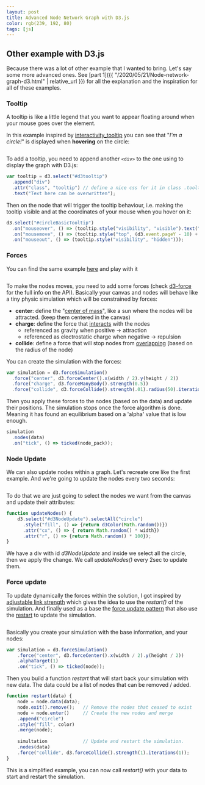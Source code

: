 ```yaml
---
layout: post
title: Advanced Node Network Graph with D3.js
color: rgb(239, 192, 80)
tags: [js]
---
```


## Other example with D3.js

Because there was a lot of other example that I wanted to bring.
Let's say some more advanced ones.
See [part 1]({{ "/2020/05/21/Node-network-graph-d3.html" | relative_url }}) 
for all the explanation and the inspiration for all of these examples.

<script>
 color = "{{ page.color }}"
</script>

### Tooltip

A tooltip is like a little legend that you want to appear floating around 
when your mouse goes over the element.

In this example inspired by [interactivity_tooltip](https://www.d3-graph-gallery.com/graph/interactivity_tooltip.html)
you can see that "_I'm a circle!_" is displayed when **hovering** on the circle:
 

<div id="d3tooltip" class="center"></div>

To add a tooltip, you need to append another `<div>` to the one using to display the graph
with D3.js:

```js
var tooltip = d3.select("#d3tooltip")
  .append("div")
  .attr("class", "tooltip") // define a nice css for it in class .tooltip
  .text("Text here can be overwritten");
```
  
Then on the node that will trigger the tooltip behaviour,
i.e. making the tooltip visible and at the coordinates of your mouse when you hover on it:

```js
d3.select("#circleBasicTooltip")
  .on("mouseover", () => (tooltip.style("visibility", "visible").text("I'm a circle!")))
  .on("mousemove", () => (tooltip.style("top", (d3.event.pageY - 10) + "px").style("left", (d3.event.pageX + 10) + "px")))
  .on("mouseout", () => (tooltip.style("visibility", "hidden")));
```

### Forces

You can find the same example [here](https://www.d3-graph-gallery.com/graph/circularpacking_basic.html) and play with it

<div id="d3gravity" class="center"></div>

To make the nodes moves, you need to add some forces (check [d3-force](https://github.com/d3/d3-force) for the full info on the API).
Basically your canvas and nodes will behave like a tiny physic simulation which will be constrained by forces:

- **center**: define the "[center of mass](https://github.com/d3/d3-force#centering)", like a sun where the nodes will be attracted. (keep them centered in the canvas)
- **charge**: define the force that [interacts](https://github.com/d3/d3-force#many-body) with the nodes
  - referenced as gravity when positive -> attraction
  - referenced as electrostatic charge when negative -> repulsion
- **collide**: define a force that will stop nodes from [overlapping](https://github.com/d3/d3-force#collision) (based on the radius of the node) 


You can create the simulation with the forces:
```js
var simulation = d3.forceSimulation()
  .force("center", d3.forceCenter().x(width / 2).y(height / 2))
  .force("charge", d3.forceManyBody().strength(0.5))
  .force("collide", d3.forceCollide().strength(.01).radius(50).iterations(1));
```

Then you apply these forces to the nodes (based on the data) and update their positions.
The simulation stops once the force algorithm is done. Meaning it has found an equilibrium based on a 'alpha' value that is low enough.

```js
simulation
  .nodes(data)
  .on("tick", () => ticked(node_pack));
```

### Node Update

We can also update nodes within a graph. Let's recreate one like the first example.
And we're going to update the nodes every two seconds:

<div id="d3NodeUpdate" class="center"></div>

To do that we are just going to select the nodes we want from the canvas and 
update their attributes:

```js
function updateNodes() {
    d3.select("#d3NodeUpdate").selectAll("circle")
      .style("fill", () => {return d3Color(Math.random())})
      .attr("cx", () => { return Math.random() * width})
      .attr("r", () => {return Math.random() * 100});
}
```

We have a div with id _d3NodeUpdate_ and inside we select all the circle,
then we apply the change. We call _updateNodes()_ every 2sec to update them.

### Force update

To update dynamically the forces within the solution, I got inspired by [adjustable link strength](https://bl.ocks.org/mbostock/aba1a8d1a484f5c5f294eebd353842da) 
which gives the idea to use the _restart()_ of the simulation.
And finally used as a base the [force update pattern](https://observablehq.com/@bryangingechen/force-update-pattern-in-observable) that also use
the [restart](https://bl.ocks.org/HarryStevens/bc938c8d45008d99faed47039fbe5d49) to update the simulation.

<div id="d3SimulationUpdate" class="center"></div>

Basically you create your simulation with the base information, and your nodes:

```js
var simulation = d3.forceSimulation()
    .force("center", d3.forceCenter().x(width / 2).y(height / 2))
    .alphaTarget(1)
    .on("tick", () => ticked(node));
```


Then you build a function _restart_ that will start back your simulation with new data.
The data could be a list of nodes that can be removed / added.
```js
function restart(data) {
    node = node.data(data);
    node.exit().remove();   // Remove the nodes that ceased to exist
    node = node.enter()     // Create the new nodes and merge
    .append("circle")
    .style("fill", color)
    .merge(node);
    
    simultation             // Update and restart the simulation.
    .nodes(data)
    .force("collide", d3.forceCollide().strength(1).iterations(1));
}
```

This is a simplified example, you can now call _restart()_ with your data to start and restart the simulation.

<script src="https://d3js.org/d3.v4.min.js"></script>
<script src="{{ 'assets/js/d3.common.js' | relative_url }}"></script>
<script src="{{ 'assets/js/d3.advance.js' | relative_url }}"></script>
<!-- CSS of the tooltip -->
<style>
 .tooltip {
   background-color: white;
   padding: 5px;
   border-radius: 5px;
   position: absolute;
   visibility: hidden;
 }
 
 .center {
   display: flex;
   justify-content: center;
 }
 
 #inner {
   display: inline-block;
 }
</style>
